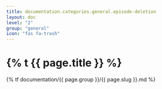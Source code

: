 ```yaml
---
title: documentation.categories.general.episode-deletion
layout: doc
level: "2"
group: "general"
icon: "fas fa-trash"
---
```


# {% t {{ page.title }} %}

{% tf documentation/{{ page.group }}/{{ page.slug }}.md %}
